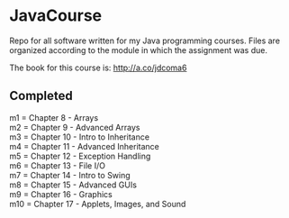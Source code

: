 JavaCourse
==========

Repo for all software written for my Java programming courses. Files are organized according to the module in which the assignment was due.

The book for this course is: http://a.co/jdcoma6

Completed
---------
m1 = Chapter 8 - Arrays  
m2 = Chapter 9 - Advanced Arrays  
m3 = Chapter 10 - Intro to Inheritance  
m4 = Chapter 11 - Advanced Inheritance  
m5 = Chapter 12 - Exception Handling  
m6 = Chapter 13 - File I/O  
m7 = Chapter 14 - Intro to Swing  
m8 = Chapter 15 - Advanced GUIs  
m9 = Chapter 16 - Graphics  
m10 = Chapter 17 - Applets, Images, and Sound  
  
